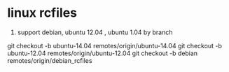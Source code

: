 linux rcfiles
=============

1. support debian, ubuntu 12.04 , ubuntu 1.04 by branch

git checkout -b ubuntu-14.04 remotes/origin/ubuntu-14.04
git checkout -b ubuntu-12.04 remotes/origin/ubuntu-12.04
git checkout -b debian remotes/origin/debian_rcfiles
